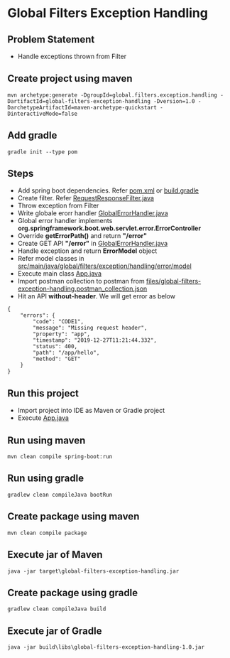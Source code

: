 # Global Filters Exception Handling

## Problem Statement
* Handle exceptions thrown from Filter

## Create project using maven
```
mvn archetype:generate -DgroupId=global.filters.exception.handling -DartifactId=global-filters-exception-handling -Dversion=1.0 -DarchetypeArtifactId=maven-archetype-quickstart -DinteractiveMode=false
```

## Add gradle
```
gradle init --type pom
```

## Steps
* Add spring boot dependencies. Refer [pom.xml](pom.xml) or [build.gradle](build.gradle)
* Create filter. Refer [RequestResponseFilter.java](src/main/java/global/filters/exception/handling/filter/RequestResponseFilter.java)
* Throw exception from Filter
* Write globale erorr handler [GlobalErrorHandler.java](src/main/java/global/filters/exception/handling/config/GlobalErrorHandler.java)
* Global error handler implements **org.springframework.boot.web.servlet.error.ErrorController**
* Override **getErrorPath()** and return **"/error"**
* Create GET API **"/error"** in [GlobalErrorHandler.java](src/main/java/global/filters/exception/handling/config/GlobalErrorHandler.java)
* Handle exception and return **ErrorModel** object
* Refer model classes in [src/main/java/global/filters/exception/handling/error/model](src/main/java/global/filters/exception/handling/error/model)
* Execute main class [App.java](src/main/java/global/filters/exception/handling/App.java)
* Import postman collection to postman from [files/global-filters-exception-handling.postman_collection.json](files/global-filters-exception-handling.postman_collection.json)
* Hit an API **without-header**. We will get error as below
```
{
    "errors": {
        "code": "CODE1",
        "message": "Missing request header",
        "property": "app",
        "timestamp": "2019-12-27T11:21:44.332",
        "status": 400,
        "path": "/app/hello",
        "method": "GET"
    }
}
```

## Run this project
* Import project into IDE as Maven or Gradle project
* Execute [App.java](src/main/java/global/filters/exception/handling/App.java)

## Run using maven
```
mvn clean compile spring-boot:run
```

## Run using gradle
```
gradlew clean compileJava bootRun
```

## Create package using maven
```
mvn clean compile package
```

## Execute jar of Maven
```
java -jar target\global-filters-exception-handling.jar
```

## Create package using gradle
```
gradlew clean compileJava build
```

## Execute jar of Gradle
```
java -jar build\libs\global-filters-exception-handling-1.0.jar
```